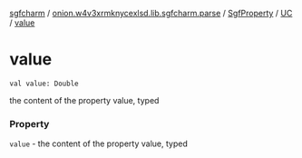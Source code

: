 [sgfcharm](../../../index.md) / [onion.w4v3xrmknycexlsd.lib.sgfcharm.parse](../../index.md) / [SgfProperty](../index.md) / [UC](index.md) / [value](./value.md)

# value

`val value: Double`

the content of the property value, typed

### Property

`value` - the content of the property value, typed